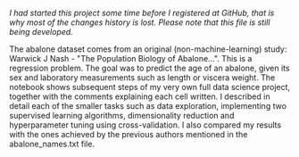 <i>I had started this project some time before I registered at GitHub, that is why most of the changes history is lost. Please note that this file is still being developed.</i>

The abalone dataset comes from an original (non-machine-learning) study: Warwick J Nash -  "The Population Biology of Abalone...". This is a regression problem. The goal was to predict the age of an abalone, given its sex and laboratory measurements such as length or viscera weight. The notebook shows subsequent steps of my very own full data science project, together with the comments explaining each cell written. I described in detail each of the smaller tasks such as data exploration, implementing two supervised learning algorithms, dimensionality reduction and hyperparameter tuning using cross-validation. I also compared my results with the ones achieved by the previous authors mentioned in the abalone_names.txt file.
